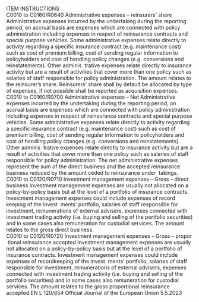  
ITEM  INSTRUCTIONS  
C0010 to 
C0160/R0640  Administrative expenses – 
reinsurers’ share  Administrative expenses incurred by the undertaking during the reporting period, 
on accrual basis are expenses which are connected with policy administration 
including expenses in respect of reinsurance contracts and special purpose 
vehicles. Some administrative expenses relate directly to activity regarding a 
specific insurance contract (e.g. maintenance cost) such as cost of premium 
billing, cost of sending regular information to policyholders and cost of 
handling policy changes (e.g. conversions and reinstatements). Other adminis ­
trative expenses relate directly to insurance activity but are a result of activities 
that cover more than one policy such as salaries of staff responsible for policy 
administration. 
The amount relates to the reinsurer’s share. 
Reinsurers’ share shall by default be allocated by type of expenses, if not possible 
shall be reported as acquisition expenses.  
C0010 to 
C0160/R0700  Administrative expenses – Net  Administrative expenses incurred by the undertaking during the reporting period, 
on accrual basis are expenses which are connected with policy administration 
including expenses in respect of reinsurance contracts and special purpose 
vehicles. Some administrative expenses relate directly to activity regarding a 
specific insurance contract (e.g. maintenance cost) such as cost of premium 
billing, cost of sending regular information to policyholders and cost of 
handling policy changes (e.g. conversions and reinstatements). Other adminis ­
trative expenses relate directly to insurance activity but are a result of activities 
that cover more than one policy such as salaries of staff responsible for policy 
administration. 
The net administrative expenses represent the sum of the direct business and the 
accepted reinsurance business reduced by the amount ceded to reinsurance under ­
takings.  
C0010 to 
C0120/R0710  Investment management 
expenses – Gross – direct 
business  Investment management expenses are usually not allocated on a policy-by-policy 
basis but at the level of a portfolio of insurance contracts. Investment 
management expenses could include expenses of record keeping of the invest ­
ments’ portfolio, salaries of staff responsible for investment, remunerations of 
external advisers, expenses connected with investment trading activity (i.e. 
buying and selling of the portfolio securities) and in some cases also remuneration 
for custodial services. 
The amount relates to the gross direct business.  
C0010 to 
C0120/R0720  Investment management 
expenses – Gross – propor ­
tional reinsurance accepted  Investment management expenses are usually not allocated on a policy-by-policy 
basis but at the level of a portfolio of insurance contracts. Investment 
management expenses could include expenses of recordkeeping of the invest ­
ments’ portfolio, salaries of staff responsible for investment, remunerations of 
external advisers, expenses connected with investment trading activity (i.e. 
buying and selling of the portfolio securities) and in some cases also remuneration 
for custodial services. 
The amount relates to the gross proportional reinsurance accepted.EN  L 120/654 Official Journal of the European Union 5.5.2023
